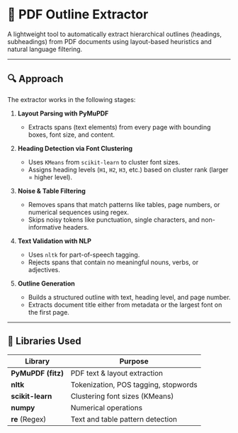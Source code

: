 # 📘 PDF Outline Extractor

A lightweight tool to automatically extract hierarchical outlines (headings, subheadings) from PDF documents using layout-based heuristics and natural language filtering.

---

## 🔍 Approach

The extractor works in the following stages:

1. **Layout Parsing with PyMuPDF**
   - Extracts spans (text elements) from every page with bounding boxes, font size, and content.

2. **Heading Detection via Font Clustering**
   - Uses `KMeans` from `scikit-learn` to cluster font sizes.
   - Assigns heading levels (`H1`, `H2`, `H3`, etc.) based on cluster rank (larger = higher level).

3. **Noise & Table Filtering**
   - Removes spans that match patterns like tables, page numbers, or numerical sequences using regex.
   - Skips noisy tokens like punctuation, single characters, and non-informative headers.

4. **Text Validation with NLP**
   - Uses `nltk` for part-of-speech tagging.
   - Rejects spans that contain no meaningful nouns, verbs, or adjectives.

5. **Outline Generation**
   - Builds a structured outline with text, heading level, and page number.
   - Extracts document title either from metadata or the largest font on the first page.

---

## 🤖 Libraries Used

| Library           | Purpose                            |
|------------------|------------------------------------|
| **PyMuPDF (fitz)**| PDF text & layout extraction       |
| **nltk**          | Tokenization, POS tagging, stopwords |
| **scikit-learn**  | Clustering font sizes (KMeans)     |
| **numpy**         | Numerical operations               |
| **re** (Regex)    | Text and table pattern detection   |

